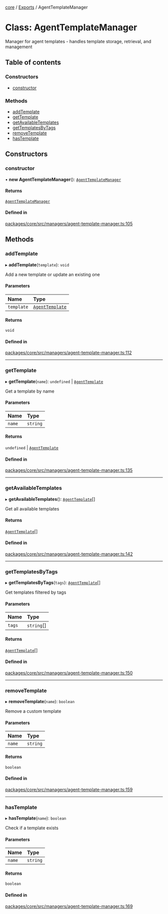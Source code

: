 <!-- 
 ⚠️  AUTO-GENERATED FILE - DO NOT EDIT MANUALLY
 This file is automatically generated by scripts/docs-generator.js
 To make changes, edit the source TypeScript files or update the generator script
-->

[core](../../) / [Exports](../modules) / AgentTemplateManager

# Class: AgentTemplateManager

Manager for agent templates - handles template storage, retrieval, and management

## Table of contents

### Constructors

- [constructor](AgentTemplateManager#constructor)

### Methods

- [addTemplate](AgentTemplateManager#addtemplate)
- [getTemplate](AgentTemplateManager#gettemplate)
- [getAvailableTemplates](AgentTemplateManager#getavailabletemplates)
- [getTemplatesByTags](AgentTemplateManager#gettemplatesbytags)
- [removeTemplate](AgentTemplateManager#removetemplate)
- [hasTemplate](AgentTemplateManager#hastemplate)

## Constructors

### constructor

• **new AgentTemplateManager**(): [`AgentTemplateManager`](AgentTemplateManager)

#### Returns

[`AgentTemplateManager`](AgentTemplateManager)

#### Defined in

[packages/core/src/managers/agent-template-manager.ts:105](https://github.com/woojubb/robota/blob/cb1bdf4e9982efe5a4622cbb23e0f1ae10892662/packages/core/src/managers/agent-template-manager.ts#L105)

## Methods

### addTemplate

▸ **addTemplate**(`template`): `void`

Add a new template or update an existing one

#### Parameters

| Name | Type |
| :------ | :------ |
| `template` | [`AgentTemplate`](../interfaces/AgentTemplate) |

#### Returns

`void`

#### Defined in

[packages/core/src/managers/agent-template-manager.ts:112](https://github.com/woojubb/robota/blob/cb1bdf4e9982efe5a4622cbb23e0f1ae10892662/packages/core/src/managers/agent-template-manager.ts#L112)

___

### getTemplate

▸ **getTemplate**(`name`): `undefined` \| [`AgentTemplate`](../interfaces/AgentTemplate)

Get a template by name

#### Parameters

| Name | Type |
| :------ | :------ |
| `name` | `string` |

#### Returns

`undefined` \| [`AgentTemplate`](../interfaces/AgentTemplate)

#### Defined in

[packages/core/src/managers/agent-template-manager.ts:135](https://github.com/woojubb/robota/blob/cb1bdf4e9982efe5a4622cbb23e0f1ae10892662/packages/core/src/managers/agent-template-manager.ts#L135)

___

### getAvailableTemplates

▸ **getAvailableTemplates**(): [`AgentTemplate`](../interfaces/AgentTemplate)[]

Get all available templates

#### Returns

[`AgentTemplate`](../interfaces/AgentTemplate)[]

#### Defined in

[packages/core/src/managers/agent-template-manager.ts:142](https://github.com/woojubb/robota/blob/cb1bdf4e9982efe5a4622cbb23e0f1ae10892662/packages/core/src/managers/agent-template-manager.ts#L142)

___

### getTemplatesByTags

▸ **getTemplatesByTags**(`tags`): [`AgentTemplate`](../interfaces/AgentTemplate)[]

Get templates filtered by tags

#### Parameters

| Name | Type |
| :------ | :------ |
| `tags` | `string`[] |

#### Returns

[`AgentTemplate`](../interfaces/AgentTemplate)[]

#### Defined in

[packages/core/src/managers/agent-template-manager.ts:150](https://github.com/woojubb/robota/blob/cb1bdf4e9982efe5a4622cbb23e0f1ae10892662/packages/core/src/managers/agent-template-manager.ts#L150)

___

### removeTemplate

▸ **removeTemplate**(`name`): `boolean`

Remove a custom template

#### Parameters

| Name | Type |
| :------ | :------ |
| `name` | `string` |

#### Returns

`boolean`

#### Defined in

[packages/core/src/managers/agent-template-manager.ts:159](https://github.com/woojubb/robota/blob/cb1bdf4e9982efe5a4622cbb23e0f1ae10892662/packages/core/src/managers/agent-template-manager.ts#L159)

___

### hasTemplate

▸ **hasTemplate**(`name`): `boolean`

Check if a template exists

#### Parameters

| Name | Type |
| :------ | :------ |
| `name` | `string` |

#### Returns

`boolean`

#### Defined in

[packages/core/src/managers/agent-template-manager.ts:169](https://github.com/woojubb/robota/blob/cb1bdf4e9982efe5a4622cbb23e0f1ae10892662/packages/core/src/managers/agent-template-manager.ts#L169)

